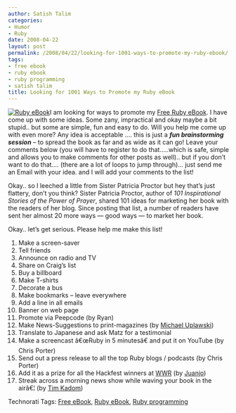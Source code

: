 ```yaml
---
author: Satish Talim
categories:
- Humor
- Ruby
date: 2008-04-22
layout: post
permalink: /2008/04/22/looking-for-1001-ways-to-promote-my-ruby-ebook/
tags:
- free ebook
- ruby ebook
- ruby programming
- satish talim
title: Looking for 1001 Ways to Promote my Ruby eBook
---
```


<div>
  <p>
    <a href="http://rubylearning.com/download/downloads.html" ><img class="alignleft" title="Ruby eBook" src="http://rubylearning.com/images/eBook5.jpg" alt="Ruby eBook" /></a>I am looking for ways to promote my <a href="http://rubylearning.com/download/downloads.html">Free Ruby eBook</a>. I have come up with some ideas. Some zany, impractical and okay maybe a bit stupid.. but some are simple, fun and easy to do. Will you help me come up with even more? Any idea is acceptable &#8230;. this is just a <strong><em>fun brainstorming session</em></strong> &#8211; to spread the book as far and as wide as it can go! Leave your comments below (you will have to register to do that&#8230;..which is safe, simple and allows you to make comments for other posts as well).. but if you don&#8217;t want to do that&#8230;. (there are a lot of loops to jump through)&#8230; just send me an Email with your idea. and I will add your comments to the list!
  </p>
  
  <p>
    Okay.. so I leeched a little from Sister Patricia Proctor but hey that&#8217;s just flattery, don&#8217;t you think? Sister Patricia Proctor, author of <em>101 Inspirational Stories of the Power of Prayer</em>, shared 101 ideas for marketing her book with the readers of her blog. Since posting that list, a number of readers have sent her almost 20 more ways &#8212; good ways &#8212; to market her book.
  </p>
  
  <p>
    Okay.. let&#8217;s get serious. Please help me make this list!
  </p>
  
  <ol>
    <li>
      Make a screen-saver
    </li>
    <li>
      Tell friends
    </li>
    <li>
      Announce on radio and TV
    </li>
    <li>
      Share on Craig&#8217;s list
    </li>
    <li>
      Buy a billboard
    </li>
    <li>
      Make T-shirts
    </li>
    <li>
      Decorate a bus
    </li>
    <li>
      Make bookmarks &#8211; leave everywhere
    </li>
    <li>
      Add a line in all emails
    </li>
    <li>
      Banner on web page
    </li>
    <li>
      Promote via Peepcode (by Ryan)
    </li>
    <li>
      Make News-Suggestions to print-magazines (by <a href="http://www.uplawski.de/">Michael Uplawski</a>)
    </li>
    <li>
      Translate to Japanese and ask Matz for a testimonial
    </li>
    <li>
      Make a screencast â€œRuby in 5 minutesâ€ and put it on YouTube (by Chris Porter)
    </li>
    <li>
      Send out a press release to all the top Ruby blogs / podcasts (by Chris Porter)
    </li>
    <li>
      Add it as a prize for all the Hackfest winners at <a href="http://workingwithrails.com/hackfest/">WWR</a> (by <a href="http://rubylearning.com/blog/2007/09/27/advice-for-ruby-beginners-1/">Juanjo</a>)
    </li>
    <li>
      Streak across a morning news show while waving your book in the airâ€¦ (by <a href="http://blog.skiptree.com/">Tim Kadom</a>)
    </li>
  </ol>
</div>

Technorati Tags: <a href="http://technorati.com/tag/Free+eBook" rel="tag">Free eBook</a>, <a href="http://technorati.com/tag/Ruby+eBook" rel="tag">Ruby eBook</a>, <a href="http://technorati.com/tag/Ruby+programming" rel="tag">Ruby programming</a>
